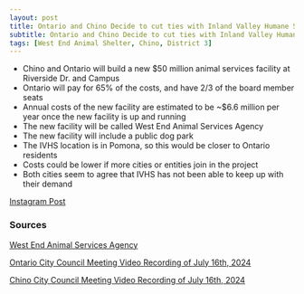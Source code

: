 ```yaml
---
layout: post
title: Ontario and Chino Decide to cut ties with Inland Valley Humane Society
subtitle: Ontario and Chino Decide to cut ties with Inland Valley Humane Society
tags: [West End Animal Shelter, Chino, District 3]
---
```


  - Chino and Ontario will build a new $50 million animal services facility at Riverside Dr. and Campus
  - Ontario will pay for 65% of the costs, and have 2/3 of the board member seats
  - Annual costs of the new facility are estimated to be ~$6.6 million per year once the new facility is up and running
  - The new facility will be called West End Animal Services Agency
  - The new facility will include a public dog park
  - The IVHS location is in Pomona, so this would be closer to Ontario residents
  - Costs could be lower if more cities or entities join in the project
  - Both cities seem to agree that IVHS has not been able to keep up with their demand

[Instagram Post](https://www.instagram.com/p/C-CVePDR_6X/?utm_source=ig_web_copy_link&igsh=MzRlODBiNWFlZA==)

### Sources
[West End Animal Services Agency](https://d2kbkoa27fdvtw.cloudfront.net/ontarioca/fcf078cd9d049fecfa0220abc2f00be60.pdf)

[Ontario City Council Meeting Video Recording of July 16th, 2024](https://ontarioca.granicus.com/player/clip/356?view_id=1&redirect=true)

[Chino City Council Meeting Video Recording of July 16th, 2024](https://chino.granicus.com/player/clip/4726?view_id=1&redirect=true)
